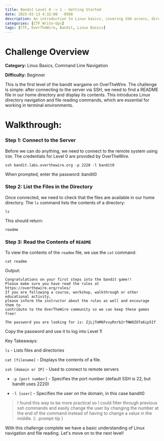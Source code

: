 ```yaml
---
title: Bandit Level 0 -> 1 - Getting Started
date: 2025-03-13 4:32:00  -0500
description: An introduction to Linux basics, covering SSH access, directory navigation, and file reading.
categories: [CTF Write-Ups]
tags: [CTF, OverTheWire, Bandit, Linux Basics]
---
```


# Challenge Overview

**Category:** Linux Basics, Command Line Navigation

**Difficulty:** Beginner

This is the first level of the bandit wargame on OverTheWire. The challenge is simple: after connecting to the server via SSH, we need to find a README file in our home directory and display its contents. This introduces Linux directory navigation and file reading commands, which are essential for working in terminal environments.

# Walkthrough: 

### Step 1: Connect to the Server

Before we can do anything, we need to connect to the remote system using `SSH`. The credentials for Level 0 are provided by OverTheWire.

    ssh bandit.labs.overthewire.org -p 2220 -l bandit0

When prompted, enter the password: bandit0


### Step 2: List the Files in the Directory

Once connected, we need to check that the files are available in our home directory. The `ls` command lists the contents of a directory:

    ls

This should return:

    readme


### Step 3: Read the Contents of `README`

To view the contents of the `readme` file, we use the `cat` command:

    cat readme

Output:

    Congratulations on your first steps into the bandit game!!
    Please make sure you have read the rules at https://overthewire.org/rules/
    If you are following a course, workshop, walkthrough or other educational activity,
    please inform the instructor about the rules as well and encourage them to
    contribute to the OverTheWire community so we can keep these games free!

    The password you are looking for is: ZjLjTmM6FvvyRnrb2rfNWOZOTa6ip5If


Copy the password and use it to log into Level 1!

Key Takeaways:

`ls` - Lists files and directories

`cat [filename]` - Displays the contents of a file.

`ssh [domain or IP]` - Used to connect to remote servers

- `-p [port number]` - Specifies the port number (default SSH is 22, but bandit uses 2220)

- `-l [user]` - Specifies the user on the domain, in this case bandit0

<!-- markdownlint-capture -->
<!-- markdownlint-disable -->
> I found this way to be more practical so I could filter through previous ssh commands and easily change the user by changing the number at the end of the command instead of having to change a value in the middle.
{: .prompt-tip }

<!-- markdownlint-restore -->

With this challenge complete we have a basic understanding of Linux navigation and file reading. Let's move on to the next level!
